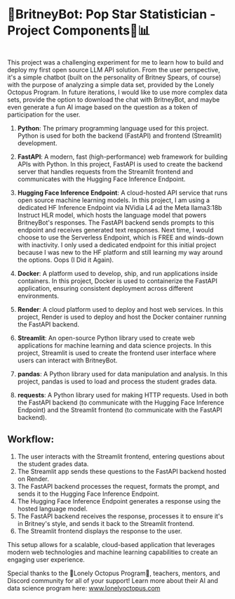 # 💃BritneyBot: Pop Star Statistician - Project Components🎤📊

<br>This project was a challenging experiment for me to learn how to build and deploy my first open source LLM API solution. From the user perspective, it's a simple chatbot (built on the personality of Britney Spears, of course) with the purpose of analyzing a simple data set, provided by the Lonely Octopus Program. In future iterations, I would like to use more complex data sets, provide the option to download the chat with BritneyBot, and maybe even generate a fun AI image based on the question as a token of participation for the user.</br>

1. **Python**: The primary programming language used for this project. Python is used for both the backend (FastAPI) and frontend (Streamlit) development.

2. **FastAPI**: A modern, fast (high-performance) web framework for building APIs with Python. In this project, FastAPI is used to create the backend server that handles requests from the Streamlit frontend and communicates with the Hugging Face Inference Endpoint.

3. **Hugging Face Inference Endpoint**: A cloud-hosted API service that runs open source machine learning models. In this project, I am using a dedicated HF Inference Endpoint via NVidia L4 ad the Meta llama3:18b Instruct HLR model, which hosts the language model that powers BritneyBot's responses. The FastAPI backend sends prompts to this endpoint and receives generated text responses. Next time, I would choose to use the Serverless Endpoint, which is FREE and winds-down with inactivity. I only used a dedicated endpoint for this initial project because I was new to the HF platform and still learning my way around the options. Oops (I Did it Again).

4. **Docker**: A platform used to develop, ship, and run applications inside containers. In this project, Docker is used to containerize the FastAPI application, ensuring consistent deployment across different environments.

5. **Render**: A cloud platform used to deploy and host web services. In this project, Render is used to deploy and host the Docker container running the FastAPI backend.

6. **Streamlit**: An open-source Python library used to create web applications for machine learning and data science projects. In this project, Streamlit is used to create the frontend user interface where users can interact with BritneyBot.

7. **pandas**: A Python library used for data manipulation and analysis. In this project, pandas is used to load and process the student grades data.

8. **requests**: A Python library used for making HTTP requests. Used in both the FastAPI backend (to communicate with the Hugging Face Inference Endpoint) and the Streamlit frontend (to communicate with the FastAPI backend).

## Workflow:

1. The user interacts with the Streamlit frontend, entering questions about the student grades data.
2. The Streamlit app sends these questions to the FastAPI backend hosted on Render.
3. The FastAPI backend processes the request, formats the prompt, and sends it to the Hugging Face Inference Endpoint.
4. The Hugging Face Inference Endpoint generates a response using the hosted language model.
5. The FastAPI backend receives the response, processes it to ensure it's in Britney's style, and sends it back to the Streamlit frontend.
6. The Streamlit frontend displays the response to the user.

This setup allows for a scalable, cloud-based application that leverages modern web technologies and machine learning capabilities to create an engaging user experience. 

Special thanks to the 🐙Lonely Octopus Program🐙, teachers, mentors, and Discord community for all of your support! Learn more about their AI and data science program here: www.lonelyoctopus.com</br>